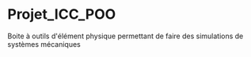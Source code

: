 # Projet_ICC_POO
Boite à outils d'élément physique permettant de faire des simulations de systèmes mécaniques
